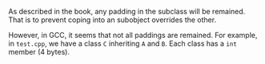 As described in the book, any padding in the subclass will be remained. That is to prevent coping into an subobject overrides the other.

However, in GCC, it seems that not all paddings are remained. For example, in `test.cpp`, we have a class `C` inheriting `A` and `B`. Each class has a `int` member (4 bytes).